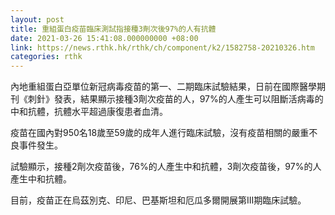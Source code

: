 ```yaml
---
layout: post
title: 重組蛋白疫苗臨床測試指接種3劑次後97%的人有抗體
date: 2021-03-26 15:41:08.000000000 +08:00
link: https://news.rthk.hk/rthk/ch/component/k2/1582758-20210326.htm
categories: rthk
---
```


內地重組蛋白亞單位新冠病毒疫苗的第一、二期臨床試驗結果，日前在國際醫學期刊《刺針》發表，結果顯示接種3劑次疫苗的人，97%的人產生可以阻斷活病毒的中和抗體，抗體水平超過康復患者血清。

疫苗在國內對950名18歲至59歲的成年人進行臨床試驗，沒有疫苗相關的嚴重不良事件發生。

試驗顯示，接種2劑次疫苗後，76%的人產生中和抗體，3劑次疫苗後，97%的人產生中和抗體。

目前，疫苗正在烏茲別克、印尼、巴基斯坦和厄瓜多爾開展第III期臨床試驗。

